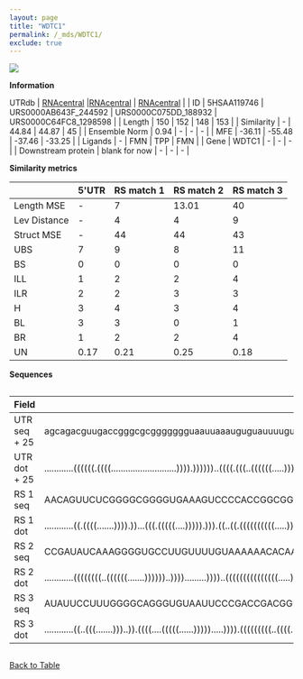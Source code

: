 ```yaml
---
layout: page
title: "WDTC1"
permalink: /_mds/WDTC1/
exclude: true
---
```




![](../../alns_9.28.22/aln_5HSAA119746_0.967.png?raw=true)


**Information**
<div style="overflow-x:auto;" markdown="block>
| | 5'UTR       | RS match 1   | RS match 2  | RS match 3 |
| ---- | ----------- | ----------- | ----------- | ----------- |
| Link | <a href="http://utrdb.ba.itb.cnr.it/getutr/5HSAA119746/1" target="_blank" rel="noopener noreferrer">UTRdb</a>   | <a href="https://rnacentral.org/rna/URS0000AB643F/244592" target="_blank" rel="noopener noreferrer">RNAcentral</a>     |<a href="https://rnacentral.org/rna/URS0000C075DD/188932" target="_blank" rel="noopener noreferrer">RNAcentral</a>  | <a href="https://rnacentral.org/rna/URS0000C64FC8/1298598" target="_blank" rel="noopener noreferrer">RNAcentral</a>   |
| ID | 5HSAA119746     | URS0000AB643F_244592     | URS0000C075DD_188932     | URS0000C64FC8_1298598     |
| Length | 150     |  152    | 148   |  153    |
| Similarity | - | 44.84 | 44.87 | 45 |
| Ensemble Norm | 0.94 | - | - | - |
| MFE | -36.11 | -55.48 | -37.46 | -33.25 |
| Ligands | - | FMN | TPP | FMN |
| Gene | WDTC1 | - | - | - |
| Downstream protein | blank for now    |    -    | -  | - |
</div>

**Similarity metrics**

| | 5'UTR       | RS match 1   | RS match 2  | RS match 3 |
| ---- | ----------- | ----------- | ----------- | ----------- |
| Length MSE | - | 7 | 13.01 | 40 |
| Lev Distance | - | 4 | 4 | 9 |
| Struct MSE | - | 44 | 44 | 43 |
| UBS| 7 | 9 | 8 | 11 |
| BS | 0 | 0 | 0 | 0 |
| ILL | 1 | 2 | 2 | 4 |
| ILR | 2 | 2 | 3 | 3 |
| H | 3 | 4 | 3 | 4 |
| BL | 3 | 3 | 0 | 1 |
| BR | 1 | 2 | 2 | 4 |
| UN | 0.17 | 0.21 | 0.25 | 0.18 |

**Sequences**


<div style="overflow-x:auto;">

<table>
<colgroup>
<col width="30%" />
<col width="70%" />
</colgroup>
<thead>
<tr class="header">
<th>Field</th>
<th>Description</th>
</tr>
</thead>
<tbody>
<tr>
<td markdown="span">UTR seq + 25 </td>
<td markdown="span"> agcagacguugaccgggcgcggggggguaauuaaauguguauuuuguggaccugggcuuggcuggaaugcucagggguccugaagauccuauuauagcuuccuucuguugaaccauuaagaaaagATGGCGAAAGTCAACATAACTAGAG </td>
</tr>
<tr>
<td markdown="span">UTR dot + 25  </td>
<td markdown="span"> ............((((((.((((...........................)))).))))))..((((.(((..((((((.....)))))).....)))))))...((((((.(((((.......)))))......)))))).........
</td>
</tr>


<tr>
<td markdown="span">RS 1 seq </td>
<td markdown="span"> AACAGUUCUCGGGGCGGGGUGAAAGUCCCCACCGGCGGUAUCAGGGAAACCUGGAGCCCGCGAGCGCCUUGGUAAGUCGUGUUUGCCGAGGGUCAGCAGAUCCGGUGAGAAGCCGGAGCCGACGGUUAUAGUCCGGAUGAUAGAGAGCUUGG
</td>
</tr>


<tr>
<td markdown="span">RS 1 dot </td>
<td markdown="span"> ............((.((((.......)))).))...(((.(((((....))))).))).((..((.((((((((((.....))))))))))))..))..((((((.....(((((.......))))).....))))))..............
</td>
</tr>


<tr>
<td markdown="span">RS 2 seq </td>
<td markdown="span"> CCGAUAUCAAAGGGGUGCCUUGUUUUGUAAAAAACACAAAGACAGGCUGAGAUCAUACCCAUUAUUUGAGCGCUGAAUUGAUUUCAUGCGAUUCAAAUAUGCACCUGAUCCGGGUAAUGCCGGCGGAGGGAUUGGAGUUAUGGAGUUU
</td>
</tr>


<tr>
<td markdown="span">RS 2 dot </td>
<td markdown="span"> ............((((((((..((((((.......))))))..)))).........))))..(((((((((((((((.....)))).))).))))))))....(((...((((......))))...)))...................
</td>
</tr>


<tr>
<td markdown="span">RS 3 seq </td>
<td markdown="span"> AUAUUCCUUUGGGGCAGGGUGUAAUUCCCGACCGACGGUGAUAAAGCUUAACUGCUUUUUAGUCCGUGACCCGGAUCAUUUUUGAAAAAUGUGAAGGUGGAUUUGGUGUAAAUCCAAAGCCGACAGUAACAGUCUGGAUGGGAAAAGGAAUGG
</td>
</tr>


<tr>
<td markdown="span">RS 3 dot </td>
<td markdown="span"> ............((..(((.......)))..)).((((....(((((......))))).....)))).(((((((((..((((.(......).))))..))))))).))...((((...(((((.......))).)).))))...........
</td>
</tr>

</tbody>
</table>


</div>


[Back to Table](../../display)
